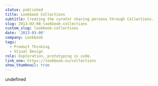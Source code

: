 ```yaml
---
status: published
title: Lookbook Collections
subtitle: Creating the curator sharing persona through Collections.
slug: 2013-03-08-lookbook-collections
custom_slug: lookbook-collections
date: '2013-03-08'
company: Lookbook
tags:
  - Product Thinking
  - Visual Design
role: Exploration, prototyping in code.
link_one: https://lookbook.nu/collections
show_thumbnail: true
---
```

undefined